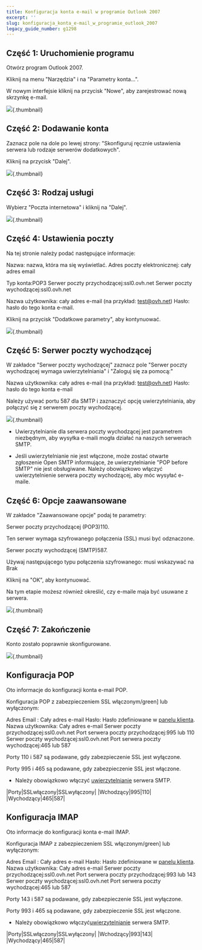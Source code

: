 ```yaml
---
title: Konfiguracja konta e-mail w programie Outlook 2007
excerpt: ''
slug: konfiguracja_konta_e-mail_w_programie_outlook_2007
legacy_guide_number: g1298
---
```



## Część 1: Uruchomienie programu
Otwórz program Outlook 2007.

Kliknij na menu "Narzędzia" i na "Parametry konta...".

W nowym interfejsie kliknij na przycisk "Nowe", aby zarejestrować nową skrzynkę e-mail.

![](images/img_1238.jpg){.thumbnail}


## Część 2: Dodawanie konta
Zaznacz pole na dole po lewej strony: "Skonfiguruj ręcznie ustawienia serwera lub rodzaje serwerów dodatkowych".

Kliknij na przycisk "Dalej".

![](images/img_1239.jpg){.thumbnail}


## Część 3: Rodzaj usługi
Wybierz "Poczta internetowa" i kliknij na "Dalej".

![](images/img_1240.jpg){.thumbnail}


## Część 4: Ustawienia poczty
Na tej stronie należy podać następujące informacje:

Nazwa: nazwa, która ma się wyświetlać.
Adres poczty elektronicznej: cały adres email

Typ konta:POP3
Serwer poczty przychodzącej:ssl0.ovh.net
Serwer poczty wychodzącej:ssl0.ovh.net

Nazwa użytkownika: cały adres e-mail (na przykład: test@ovh.net)
Hasło: hasło do tego konta e-mail.

Kliknij na przycisk "Dodatkowe parametry", aby kontynuować.

![](images/img_1241.jpg){.thumbnail}


## Część 5: Serwer poczty wychodzącej
W zakładce "Serwer poczty wychodzącej" zaznacz pole "Serwer poczty wychodzącej wymaga uwierzytelniania" i "Zaloguj się za pomocą:"

Nazwa użytkownika: cały adres e-mail (na przykład: test@ovh.net)
Hasło: hasło do tego konta e-mail


Należy używać portu 587 dla SMTP i zaznaczyć opcję uwierzytelniania, aby połączyć się z serwerem poczty wychodzącej.

![](images/img_1242.jpg){.thumbnail}

- Uwierzytelnianie dla serwera poczty wychodzącej jest parametrem niezbędnym, aby wysyłka e-maili mogła działać na naszych serwerach SMTP. 

- Jeśli uwierzytelnianie nie jest włączone, może zostać otwarte zgłoszenie Open SMTP informujące, że uwierzytelnianie "POP before SMTP" nie jest obsługiwane. Należy obowiązkowo włączyć uwierzytelnienie serwera poczty wychodzącej, aby móc wysyłać e-maile.




## Część 6: Opcje zaawansowane
W zakładce "Zaawansowane opcje" podaj te parametry:

Serwer poczty przychodzącej (POP3)110.

Ten serwer wymaga szyfrowanego połączenia (SSL) musi być odznaczone.

Serwer poczty wychodzącej (SMTP)587.

Używaj następującego typu połączenia szyfrowanego: musi wskazywać na Brak

Kliknij na "OK", aby kontynuować.

Na tym etapie możesz również określić, czy e-maile maja być usuwane z serwera.

![](images/img_1243.jpg){.thumbnail}


## Część 7: Zakończenie
Konto zostało poprawnie skonfigurowane.

![](images/img_1244.jpg){.thumbnail}


## Konfiguracja POP
Oto informacje do konfiguracji konta e-mail POP.

Konfiguracja POP z zabezpieczeniem SSL włączonym/green] lub wyłączonym:

Adres Email : Cały adres e-mail
Hasło: Hasło zdefiniowane w [panelu klienta](https://www.ovh.com/auth/?action=gotomanager&from=https://www.ovh.pl/&ovhSubsidiary=pl).
Nazwa użytkownika: Cały adres e-mail
Serwer poczty przychodzącej:ssl0.ovh.net
Port serwera poczty przychodzącej:995 lub 110
Serwer poczty wychodzącej:ssl0.ovh.net
Port serwera poczty wychodzącej:465 lub 587

Porty 110 i 587 są podawane, gdy zabezpieczenie SSL jest wyłączone.

Porty 995 i 465 są podawane, gdy zabezpieczenie SSL jest włączone.



- Należy obowiązkowo włączyć [uwierzytelnianie](#configuration_manuelle_partie_5_serveur_sortant) serwera SMTP.


|Porty|SSLwłączony|SSLwyłączony|
|Wchodzący|995|110|
|Wychodzący|465|587|




## Konfiguracja IMAP
Oto informacje do konfiguracji konta e-mail IMAP.

Konfiguracja IMAP z zabezpieczeniem SSL włączonym/green] lub wyłączonym:

Adres Email : Cały adres e-mail
Hasło: Hasło zdefiniowane w [panelu klienta](https://www.ovh.com/auth/?action=gotomanager&from=https://www.ovh.pl/&ovhSubsidiary=pl).
Nazwa użytkownika: Cały adres e-mail
Serwer poczty przychodzącej:ssl0.ovh.net
Port serwera poczty przychodzącej:993 lub 143
Serwer poczty wychodzącej:ssl0.ovh.net
Port serwera poczty wychodzącej:465 lub 587

Porty 143 i 587 są podawane, gdy zabezpieczenie SSL jest wyłączone.

Porty 993 i 465 są podawane, gdy zabezpieczenie SSL jest włączone.


- Należy obowiązkowo włączyć[uwierzytelnianie](#configuration_manuelle_partie_5_serveur_sortant) serwera SMTP.


|Porty|SSLwłączony|SSLwyłączony|
|Wchodzący|993|143|
|Wychodzący|465|587|



